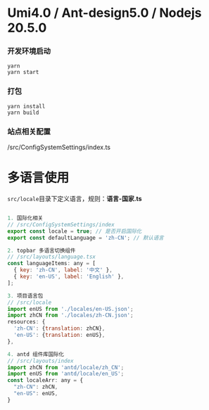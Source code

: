 # Umi4.0 / Ant-design5.0 / Nodejs 20.5.0

### 开发环境启动

```shell
yarn
yarn start
```

### 打包

```shell
yarn install
yarn build
```

### 站点相关配置
/src/ConfigSystemSettings/index.ts

# 多语言使用
`src/locale`目录下定义语言，规则：**语言-国家.ts**
```js

1. 国际化相关
// /src/ConfigSystemSettings/index 
export const locale = true; // 是否开启国际化
export const defaultLanguage = 'zh-CN'; // 默认语言

2. topbar 多语言切换组件
// /src/layouts/language.tsx
const languageItems: any = [ 
  { key: 'zh-CN', label: '中文' }, 
  { key: 'en-US', label: 'English' },
];

3. 项目语言包
// /src/locale
import enUS from './locales/en-US.json';
import zhCN from './locales/zh-CN.json';
resources: {
  'zh-CN': {translation: zhCN},
  'en-US': {translation: enUS},
},

4. antd 组件库国际化
// /src/layouts/index
import zhCN from 'antd/locale/zh_CN';
import enUS from 'antd/locale/en_US';
const localeArr: any = {
  "zh-CN": zhCN,
  "en-US": enUS,
}

```
